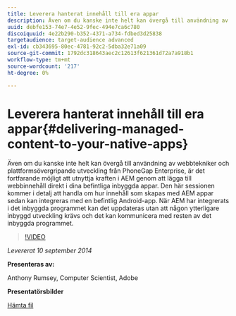 ```yaml
---
title: Leverera hanterat innehåll till era appar
description: Även om du kanske inte helt kan övergå till användning av webbtekniker och plattformsövergripande utveckling från PhoneGap Enterprise, är det fortfarande möjligt att utnyttja kraften i AEM genom att lägga till webbinnehåll direkt i dina befintliga inbyggda appar. Den här sessionen kommer i detalj att handla om hur innehåll som skapas med AEM appar sedan kan integreras med en befintlig Android-app. När AEM har integrerats i det inbyggda programmet kan det uppdateras utan att någon ytterligare inbyggd utveckling krävs och det kan kommunicera med resten av det inbyggda programmet.
uuid: debfe153-74e7-4e52-9fec-494e7ca6c780
discoiquuid: 4e22b290-b352-4371-a734-fdbed3d25838
targetaudience: target-audience advanced
exl-id: cb343695-80ec-4781-92c2-5dba32e71a09
source-git-commit: 1792dc318643aec2c12613f621361d72a7a918b1
workflow-type: tm+mt
source-wordcount: '217'
ht-degree: 0%

---
```


# Leverera hanterat innehåll till era appar{#delivering-managed-content-to-your-native-apps}

Även om du kanske inte helt kan övergå till användning av webbtekniker och plattformsövergripande utveckling från PhoneGap Enterprise, är det fortfarande möjligt att utnyttja kraften i AEM genom att lägga till webbinnehåll direkt i dina befintliga inbyggda appar. Den här sessionen kommer i detalj att handla om hur innehåll som skapas med AEM appar sedan kan integreras med en befintlig Android-app. När AEM har integrerats i det inbyggda programmet kan det uppdateras utan att någon ytterligare inbyggd utveckling krävs och det kan kommunicera med resten av det inbyggda programmet.

>[!VIDEO](https://video.tv.adobe.com/v/19467/?quality=9)

*Levererat 10 september 2014*

**Presenteras av:**

Anthony Rumsey, Computer Scientist, Adobe

**Presentatörsbilder**

[Hämta fil](assets/9-10-2014-delivering-managed-content-to-your-native-apps.pdf)
<!--
[Get back to the Overview](https://helpx.adobe.com/experience-manager/kt/eseminars/gems/aem-index.html)
-->
